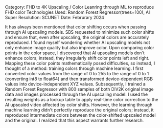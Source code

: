 Category: FHD to 4K Upscaling / Color Leanring through ML to reproduce FHD color
Technologies Used: Random Forest Regressor(trees=100), AI Super Resolution: SCUNET
Date: Februrary 2024

It has always been mentioned that color shifting occurs when passing through AI upscaling models. SBS requested to minimize such color shifts and ensure that, 
even after upscaling, the original colors are accurately reproduced.
I found myself wondering whether AI upscaling models not only enhance image quality but also improve color. Upon comparing color points in the color space, 
I discovered that AI upscaling models don't enhance colors; instead, they irregularly shift color points left and right. Mapping these color points mathematically posed difficulties, 
so instead, I thought of a method: training colors through machine learning. I first converted color values from the range of 0 to 255 to the range of 0 to 1 (converting int8 to float64) and 
then transformed device-dependent RGB values into device-independent XYZ values. Subsequently, I trained a Random Forest Regressor with 800 samples of both DIV2K original image data and 
images processed through the AI upscaling model. I used the resulting weights as a lookup table to apply real-time color correction to the AI upscaled video affected by color shifts. 
However, the learning through machine learning didn't perfectly reproduce the original colors; instead, it reproduced intermediate colors between the color-shifted upscaled model and the original. 
I realized that this aspect warrants further research.
